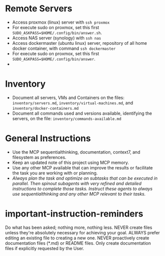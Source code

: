 # Remote Servers

- Access proxmox (linux) server with `ssh proxmox`
- For execute sudo on proxmox, set this first `SUDO_ASKPASS=$HOME/.config/bin/answer.sh`.
- Access NAS server (synology) with `ssh nas`
- Access dockermaster (ubuntu linux) server, repository of all home docker container, with command `ssh dockermaster`
- For execute sudo on proxmox, set this first `SUDO_ASKPASS=$HOME/.config/bin/answer`.
- 
# Inventory

- Document all servers, VMs and Containers on the files: `inventory/servers.md`, `inventory/virtual-machines.md`, and `inventory/docker-containers.md`
- Document all commands used and versions available, identifying the servers, on the file: `inventory/commands-available.md`

# General Instructions

- Use the MCP sequentialthinking, documentation, context7, and filesystem as preferences.
- Keep an updated note of this project using MCP memory.
- Use any other MCP available that can improve the results or facilitate the task you are working with or planning.
- *Always plan the task and optimize on subtasks that can be executed in parallel. Then spinout subagents with very refined and detailed instructions to complete those tasks. Instruct these agents to always use sequentialthinking and any other MCP relevant to their tasks.*




# important-instruction-reminders
Do what has been asked; nothing more, nothing less.
NEVER create files unless they're absolutely necessary for achieving your goal.
ALWAYS prefer editing an existing file to creating a new one.
NEVER proactively create documentation files (*.md) or README files. Only create documentation files if explicitly requested by the User.

      